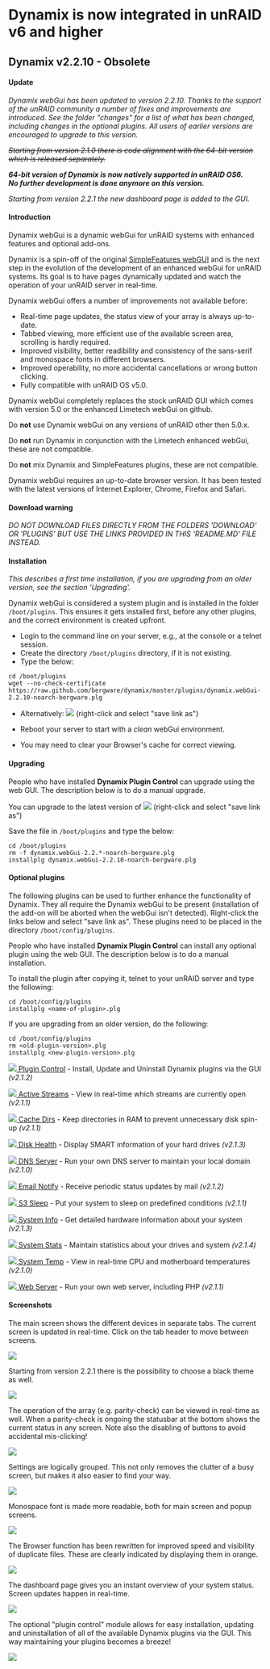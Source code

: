 # Dynamix is now integrated in unRAID v6 and higher

## Dynamix v2.2.10 - Obsolete

#### Update

*Dynamix webGui has been updated to version 2.2.10. Thanks to the support of the unRAID community a number of fixes and improvements are introduced. See the folder "changes" for a list of what has been changed, including changes in the optional plugins. All users of earlier versions are encouraged to upgrade to this version.*

~~*Starting from version 2.1.0 there is code alignment with the 64-bit version which is released separately.*~~

***64-bit version of Dynamix is now natively supported in unRAID OS6.  
No further development is done anymore on this version.***

*Starting from version 2.2.1 the new dashboard page is added to the GUI.*


#### Introduction

Dynamix webGui is a dynamic webGui for unRAID systems with enhanced features and optional add-ons.

Dynamix is a spin-off of the original [SimpleFeatures webGUI](http://lime-technology.com/forum/index.php?topic=12698) and is the next step in the evolution of the development of an enhanced webGui for unRAID systems.
Its goal is to have pages dynamically updated and watch the operation of your unRAID server in real-time.

Dynamix webGui offers a number of improvements not available before:

- Real-time page updates, the status view of your array is always up-to-date.
- Tabbed viewing, more efficient use of the available screen area, scrolling is hardly required.
- Improved visibility, better readibility and consistency of the sans-serif and monospace fonts in different browsers.
- Improved operability, no more accidental cancellations or wrong button clicking.
- Fully compatible with unRAID OS v5.0.

Dynamix webGui completely replaces the stock unRAID GUI which comes with version 5.0 or the enhanced Limetech webGui on github.

Do **not** use Dynamix webGui on any versions of unRAID other then 5.0.x.

Do **not** run Dynamix in conjunction with the Limetech enhanced webGui, these are not compatible.

Do **not** mix Dynamix and SimpleFeatures plugins, these are not compatible.

Dynamix webGui requires an up-to-date browser version. It has been tested with the latest versions of Internet Explorer, Chrome, Firefox and Safari.

#### Download warning

*DO NOT DOWNLOAD FILES DIRECTLY FROM THE FOLDERS 'DOWNLOAD' OR 'PLUGINS' BUT USE THE LINKS PROVIDED IN THIS 'README.MD' FILE INSTEAD.*

#### Installation

*This describes a first time installation, if you are upgrading from an older version, see the section 'Upgrading'.*

Dynamix webGui is considered a system plugin and is installed in the folder `/boot/plugins`.
This ensures it gets installed first, before any other plugins, and the correct environment is created upfront.

- Login to the command line on your server, e.g., at the console or a telnet session.
- Create the directory `/boot/plugins` directory, if it is not existing.
- Type the below:

```
cd /boot/plugins
wget --no-check-certificate https://raw.github.com/bergware/dynamix/master/plugins/dynamix.webGui-2.2.10-noarch-bergware.plg
```

- Alternatively: [![](/download/dynamix.webGui.png)](https://raw.github.com/bergware/dynamix/master/plugins/dynamix.webGui-2.2.10-noarch-bergware.plg) (right-click and select "save link as")

- Reboot your server to start with a *clean* webGui environment.
- You may need to clear your Browser's cache for correct viewing.

#### Upgrading

People who have installed **Dynamix Plugin Control** can upgrade using the web GUI. The description below is to do a manual upgrade.

You can upgrade to the latest version of [![](/download/dynamix.webGui.png)](https://raw.github.com/bergware/dynamix/master/plugins/dynamix.webGui-2.2.10-noarch-bergware.plg) (right-click and select "save link as")

Save the file in `/boot/plugins` and type the below:

```
cd /boot/plugins
rm -f dynamix.webGui-2.2.*-noarch-bergware.plg
installplg dynamix.webGui-2.2.10-noarch-bergware.plg
```

#### Optional plugins

The following plugins can be used to further enhance the functionality of Dynamix. They all require the Dynamix webGui to be present (installation of the add-on will be aborted when the webGui isn't detected). Right-click the links below and select "save link as". These plugins need to be placed in the directory `/boot/config/plugins`.

People who have installed **Dynamix Plugin Control** can install any optional plugin using the web GUI. The description below is to do a manual installation.

To install the plugin after copying it, telnet to your unRAID server and type the following:
```
cd /boot/config/plugins
installplg <name-of-plugin>.plg
```

If you are upgrading from an older version, do the following:
```
cd /boot/config/plugins
rm <old-plugin-version>.plg
installplg <new-plugin-version>.plg
```

[![](/download/dynamix.plugin.control.png) Plugin Control](https://raw.github.com/bergware/dynamix/master/plugins/dynamix.plugin.control-2.1.2-noarch-bergware.plg) - Install, Update and Uninstall Dynamix plugins via the GUI *(v2.1.2)*

[![](/download/dynamix.active.streams.png) Active Streams](https://raw.github.com/bergware/dynamix/master/plugins/dynamix.active.streams-2.1.1-noarch-bergware.plg) - View in real-time which streams are currently open *(v2.1.1)*

[![](/download/dynamix.cache.dirs.png) Cache Dirs](https://raw.github.com/bergware/dynamix/master/plugins/dynamix.cache.dirs-2.1.1-noarch-bergware.plg) - Keep directories in RAM to prevent unnecessary disk spin-up *(v2.1.1)*

[![](/download/dynamix.disk.health.png) Disk Health](https://raw.github.com/bergware/dynamix/master/plugins/dynamix.disk.health-2.1.3-noarch-bergware.plg) - Display SMART information of your hard drives *(v2.1.3)*

[![](/download/dynamix.dns.server.png) DNS Server](https://raw.github.com/bergware/dynamix/master/plugins/dynamix.dns.server-2.1.0-noarch-bergware.plg) - Run your own DNS server to maintain your local domain *(v2.1.0)*

[![](/download/dynamix.email.notify.png) Email Notify](https://raw.github.com/bergware/dynamix/master/plugins/dynamix.email.notify-2.1.2-noarch-bergware.plg) - Receive periodic status updates by mail *(v2.1.2)*

[![](/download/dynamix.s3.sleep.png) S3 Sleep](https://raw.github.com/bergware/dynamix/master/plugins/dynamix.s3.sleep-2.1.1-noarch-bergware.plg) - Put your system to sleep on predefined conditions *(v2.1.1)*

[![](/download/dynamix.system.info.png) System Info](https://raw.github.com/bergware/dynamix/master/plugins/dynamix.system.info-2.1.3-noarch-bergware.plg) - Get detailed hardware information about your system *(v2.1.3)*

[![](/download/dynamix.system.stats.png) System Stats](https://raw.github.com/bergware/dynamix/master/plugins/dynamix.system.stats-2.1.4-noarch-bergware.plg) - Maintain statistics about your drives and system *(v2.1.4)*

[![](/download/dynamix.system.temp.png) System Temp](https://raw.github.com/bergware/dynamix/master/plugins/dynamix.system.temp-2.1.0-noarch-bergware.plg) - View in real-time CPU and motherboard temperatures *(v2.1.0)*

[![](/download/dynamix.web.server.png) Web Server](https://raw.github.com/bergware/dynamix/master/plugins/dynamix.web.server-2.1.1-noarch-bergware.plg) - Run your own web server, including PHP *(v2.1.1)*


#### Screenshots

The main screen shows the different devices in separate tabs. The current screen is updated in real-time. Click on the tab header to move between screens.

![](/screenshots/main-page.png)

Starting from version 2.2.1 there is the possibility to choose a black theme as well.

![](/screenshots/main-black.png)

The operation of the array (e.g. parity-check) can be viewed in real-time as well. When a parity-check is ongoing the statusbar at the bottom shows the current status in any screen. Note also the disabling of buttons to avoid accidental mis-clicking!

![](/screenshots/main-paritycheck.png)

Settings are logically grouped. This not only removes the clutter of a busy screen, but makes it also easier to find your way.

![](/screenshots/settings.png)

Monospace font is made more readable, both for main screen and popup screens.

![](/screenshots/system-log.png)

The Browser function has been rewritten for improved speed and visibility of duplicate files. These are clearly indicated by displaying them in orange.

![](/screenshots/duplicates.png)

The dashboard page gives you an instant overview of your system status. Screen updates happen in real-time.

![](/screenshots/dashboard.png)

The optional "plugin control" module allows for easy installation, updating and uninstallation of all of the available Dynamix plugins via the GUI. This way maintaining your plugins becomes a breeze!

![](/screenshots/plugin-control.png)
